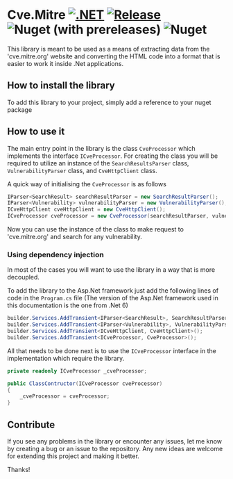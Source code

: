 # Cve.Mitre [![.NET](https://github.com/ionalexandru99/Cve.Mitre/actions/workflows/dotnet.yml/badge.svg)](https://github.com/ionalexandru99/Cve.Mitre/actions/workflows/dotnet.yml) [![Release](https://github.com/ionalexandru99/Cve.Mitre/actions/workflows/release.yml/badge.svg)](https://github.com/ionalexandru99/Cve.Mitre/actions/workflows/release.yml) ![Nuget (with prereleases)](https://img.shields.io/nuget/vpre/Cve.Mitre) ![Nuget](https://img.shields.io/nuget/dt/Cve.Mitre)

This library is meant to be used as a means of extracting data from the 'cve.mitre.org' website and converting the HTML code into a format that is easier to work it inside .Net applications.

## How to install the library

To add this library to your project, simply add a reference to your nuget package

## How to use it

The main entry point in the library is the class ```CveProcessor``` which implements the interface ```ICveProcessor```.
For creating the class you will be required to utilize an instance of the ```SearchResultsParser``` class, ```VulnerabilityParser``` class, and ```CveHttpClient``` class. 

A quick way of initialising the ```CveProcessor``` is as follows
```cs
IParser<SearchResult> searchResultParser = new SearchResultParser();
IParser<Vulnerability> vulnerabilityParser = new VulnerabilityParser();
ICveHttpClient cveHttpClient = new CveHttpClient();
ICveProcessor cveProcessor = new CveProcessor(searchResultParser, vulnerabilityParser, cveHttpClient);
```

Now you can use the instance of the class to make request to 'cve.mitre.org' and search for any vulnerability.

### Using dependency injection

In most of the cases you will want to use the library in a way that is more decoupled.

To add the library to the Asp.Net framework just add the following lines of code in the ```Program.cs``` file (The version of the Asp.Net framework used in this documentation is the one from .Net 6)

```cs
builder.Services.AddTransient<IParser<SearchResult>, SearchResultParser>();
builder.Services.AddTransient<IParser<Vulnerability>, VulnerabilityParser>();
builder.Services.AddTransient<ICveHttpClient, CveHttpClient>();
builder.Services.AddTransient<ICveProcessor, CveProcessor>();
```

All that needs to be done next is to use the ```ICveProcessor``` interface in the implementation which require the library.
```cs
private readonly ICveProcessor _cveProcessor;

public ClassContructor(ICveProcessor cveProcessor)
{
    _cveProcessor = cveProcessor;
}
```

## Contribute

If you see any problems in the library or encounter any issues, let me know by creating a bug or an issue to the repository. Any new ideas are welcome for extending this project and making it better.

Thanks!
